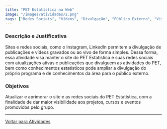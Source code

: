 ```yaml
---
title: "PET Estatística na Web"
image: "/images/atividades/2.png"
tags: ["Redes Sociais", "Vídeos", "Divulgação", "Público Externo", "Visibilidade"]
---
```

  
### **Descrição e Justificativa**
  
Sites e redes sociais, como o Instagram, LinkedIn permitem a divulgação de publicações e vídeos gravados ou ao vivo de forma simples. Dessa forma, essa atividade visa manter o site do PET Estatística e suas redes sociais com atualizações ativas e publicações que divulguem as atividades do PET, bem como conhecimentos estatísticos pode ampliar a divulgação do próprio programa e de conhecimentos da área para o público externo.

### **Objetivos**

Atualizar e aprimorar o site e as redes sociais do PET Estatística, com a finalidade de dar maior visibilidade aos projetos, cursos e eventos promovidos pelo grupo.

---
[Voltar para Atividades](/atividades/)
